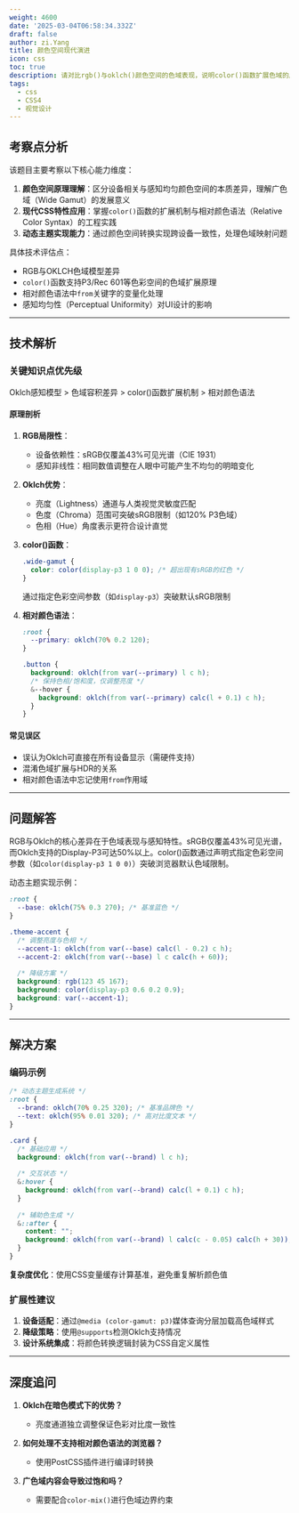 ```yaml
---
weight: 4600
date: '2025-03-04T06:58:34.332Z'
draft: false
author: zi.Yang
title: 颜色空间现代演进
icon: css
toc: true
description: 请对比rgb()与oklch()颜色空间的色域表现，说明color()函数扩展色域的原理，并演示使用相对颜色语法（from关键字）实现动态主题色生成。
tags:
  - css
  - CSS4
  - 视觉设计
---
```


## 考察点分析

该题目主要考察以下核心能力维度：
1. **颜色空间原理理解**：区分设备相关与感知均匀颜色空间的本质差异，理解广色域（Wide Gamut）的发展意义
2. **现代CSS特性应用**：掌握`color()`函数的扩展机制与相对颜色语法（Relative Color Syntax）的工程实践
3. **动态主题实现能力**：通过颜色空间转换实现跨设备一致性，处理色域映射问题

具体技术评估点：
- RGB与OKLCH色域模型差异
- `color()`函数支持P3/Rec 601等色彩空间的色域扩展原理
- 相对颜色语法中`from`关键字的变量化处理
- 感知均匀性（Perceptual Uniformity）对UI设计的影响

---

## 技术解析

### 关键知识点优先级
Oklch感知模型 > 色域容积差异 > color()函数扩展机制 > 相对颜色语法

#### 原理剖析
1. **RGB局限性**：
   - 设备依赖性：sRGB仅覆盖43%可见光谱（CIE 1931）
   - 感知非线性：相同数值调整在人眼中可能产生不均匀的明暗变化

2. **Oklch优势**：
   - 亮度（Lightness）通道与人类视觉灵敏度匹配
   - 色度（Chroma）范围可突破sRGB限制（如120% P3色域）
   - 色相（Hue）角度表示更符合设计直觉

3. **color()函数**：
   ```css
   .wide-gamut {
     color: color(display-p3 1 0 0); /* 超出现有sRGB的红色 */
   }
   ```
   通过指定色彩空间参数（如`display-p3`）突破默认sRGB限制

4. **相对颜色语法**：
   ```css
   :root {
     --primary: oklch(70% 0.2 120);
   }
   
   .button {
     background: oklch(from var(--primary) l c h); 
     /* 保持色相/饱和度，仅调整亮度 */
     &--hover {
       background: oklch(from var(--primary) calc(l + 0.1) c h);
     }
   }
   ```

#### 常见误区
- 误认为Oklch可直接在所有设备显示（需硬件支持）
- 混淆色域扩展与HDR的关系
- 相对颜色语法中忘记使用`from`作用域

---

## 问题解答

RGB与Oklch的核心差异在于色域表现与感知特性。sRGB仅覆盖43%可见光谱，而Oklch支持的Display-P3可达50%以上。color()函数通过声明式指定色彩空间参数（如`color(display-p3 1 0 0)`）突破浏览器默认色域限制。

动态主题实现示例：
```css
:root {
  --base: oklch(75% 0.3 270); /* 基准蓝色 */
}

.theme-accent {
  /* 调整亮度与色相 */
  --accent-1: oklch(from var(--base) calc(l - 0.2) c h);
  --accent-2: oklch(from var(--base) l c calc(h + 60));
  
  /* 降级方案 */
  background: rgb(123 45 167);
  background: color(display-p3 0.6 0.2 0.9);
  background: var(--accent-1);
}
```

---

## 解决方案

### 编码示例
```css
/* 动态主题生成系统 */
:root {
  --brand: oklch(70% 0.25 320); /* 基准品牌色 */
  --text: oklch(95% 0.01 320); /* 高对比度文本 */
}

.card {
  /* 基础应用 */
  background: oklch(from var(--brand) l c h);
  
  /* 交互状态 */
  &:hover {
    background: oklch(from var(--brand) calc(l + 0.1) c h);
  }
  
  /* 辅助色生成 */
  &::after {
    content: "";
    background: oklch(from var(--brand) l calc(c - 0.05) calc(h + 30));
  }
}
```
**复杂度优化**：使用CSS变量缓存计算基准，避免重复解析颜色值

### 扩展性建议
1. **设备适配**：通过`@media (color-gamut: p3)`媒体查询分层加载高色域样式
2. **降级策略**：使用`@supports`检测Oklch支持情况
3. **设计系统集成**：将颜色转换逻辑封装为CSS自定义属性

---

## 深度追问

1. **Oklch在暗色模式下的优势？**
   - 亮度通道独立调整保证色彩对比度一致性

2. **如何处理不支持相对颜色语法的浏览器？**
   - 使用PostCSS插件进行编译时转换

3. **广色域内容会导致过饱和吗？**
   - 需要配合`color-mix()`进行色域边界约束